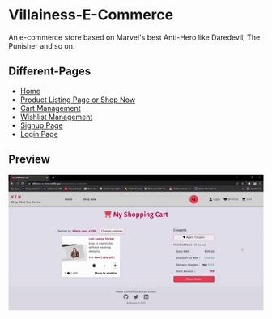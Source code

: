 # Villainess-E-Commerce
<p >An e-commerce store based on Marvel's best Anti-Hero like Daredevil, The Punisher and so on. </p>

## Different-Pages
- [Home](https://villainess-e-store.netlify.app/)
- [Product Listing Page or Shop Now](https://villainess-e-store.netlify.app/components-e-com/shopnow)
- [Cart Management](https://villainess-e-store.netlify.app/components-e-com/cart)
- [Wishlist Management](https://villainess-e-store.netlify.app/components-e-com/wishlist)
- [Signup Page](https://villainess-e-store.netlify.app/components-e-com/signup)
- [Login Page](https://villainess-e-store.netlify.app/components-e-com/login)

## Preview
![](https://github.com/Rohan-154/Villainess-E-Commerce/blob/dev/Assets/preview-gif.gif)
